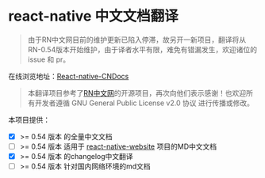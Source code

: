 # react-native 中文文档翻译

> 由于RN中文网目前的维护更新已陷入停滞，故另开一新项目，翻译将从RN-0.54版本开始维护，由于译者水平有限，难免有错漏发生，欢迎诸位的 issue 和 pr。

在线浏览地址：[React-native-CNDocs](http://rn.wlfcss.com/react-native)

> 本翻译项目参考了[RN中文网](https://github.com/reactnativecn/react-native.cn)的开源项目，再次向他们表示感谢！也欢迎所有开发者遵循 GNU General Public License v2.0 协议 进行传播或修改。

本项目提供：
- [x] \>= 0.54 版本 的全量中文文档
- [ ] \>= 0.54 版本 适用于 [react-native-website](https://github.com/facebook/react-native-website) 项目的MD中文文档 
- [x] \>= 0.54 版本 的changelog中文翻译
- [ ] \>= 0.54 版本 针对国内网络环境的md文档
